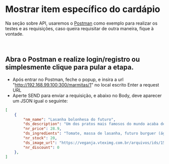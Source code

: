 # Mostrar item específico do cardápio
Na seção sobre API, usaremos o [Postman](https://www.getpostman.com/downloads/) como exemplo para realizar os testes e as requisições, caso queira requisitar de outra maneira, fique à vontade.

&nbsp;

## Abra o Postman e realize login/registro ou simplesmente clique para pular a etapa.
* Após entrar no Postman, feche o popup, e insira a url "http://192.168.99.100:300/marmitas/1" no local escrito Enter a request URL
* Aperte SEND para enviar a requisição, e abaixo no Body, deve aparecer um JSON igual o seguinte:
```json
[
    {
        "nm_name": "Lasanha bolonhesa do futuro",
        "ds_description": "Um dos pratos mais famosos do mundo acaba de ganhar um novo significado nas mãos da nossa chef. A Lasanha do Futuro™ é feita com massa fresca e sementes de chia, ricas em vitaminas do complexo B, que dão um sabor irresistível à composição. As camadas de mussarela à base de castanhas dão um efeito cremoso igualzinho ao queijo tradicional, deixando qualquer um com brilho nos olhos e água na boca. O molho de tomate é cuidadosamente preparado com tomates italianos maduros que, combinado à proteína da Fazenda Futuro™, dão um toque especial e suculento à bolonhesa.",
        "nr_price": 28.9,
        "ds_ingredients": "Tomate, massa de lasanha, futuro burguer (água, preparado proteíco [proteína texturizada de soja, proteína isolada de soja, proteína de ervilha e farinha de grão de bico/, gordura vegetal, amido modificado, cebola, condimento preparado sabor carne, sal, açúcar, beterraba em pó, estabilizante metilcelulose, aroma natural e antioxidante ácido asórbico), mussarela de castanha (água, castanha de caju, óleo de coco, fermentado de semente de quinoa, polvilho doce, sal, massa de soja fermentada, suco de limão, alho em pó, lecitina de soja, goma xantana, kappa carragena, acidulante ácido lático), azeite de oliva, sal. CONTÉM GLÚTEN.",
        "nr_stock": 20,
        "ds_image_url": "https://veganja.vteximg.com.br/arquivos/ids/155804/Lasanha-do-Futuro.jpg?v=636967347182430000",
        "nr_discount": 0
    },
]
```